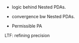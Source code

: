 - logic behind Nested PDAs.
- convergence bw Nested PDAs.

- Permissible PA


LTF: refining precision